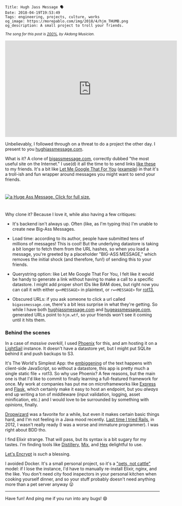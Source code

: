     Title: Hugh Jass Message 🗣
    Date: 2018-04-19T19:53:49
    Tags: engineering, projects, culture, works
    og_image: https://morepablo.com/img/2018/4/hjm_THUMB.png
    og_description: A small project to troll your friends.

<small><em>The song for this post is <a
href="https://www.youtube.com/watch?v=0Oi8jDMvd_w">200%</a>, by Akdong Musician.</em></small>

<iframe width="560" height="315"
src="https://www.youtube-nocookie.com/embed/y3kVTUHRbWM?rel=0" frameborder="0"
allow="autoplay; encrypted-media" allowfullscreen></iframe>

Unbelievably, I followed through on a threat to do a project the other day. I
present to you [hughjassmessage.com][1].

What is it? A clone of [bigassmessage.com][2], correctly dubbed "the most useful
site on the Internet." I use(d) it all the time to to send links [like these][3]
to my friends. It's a bit like [Let Me Google That For You][4] ([example][5]) in
that it's a troll-ish and fun wrapper around messages you might want to
send your friends.

<div class="caption-img-block" style="margin: 25px auto">
<a href="/img/2018/4/hjm.png" target="blank">
<img src="/img/2018/4/hjm_THUMB.png" alt="a Huge Ass Message. Click for full size." style="margin: 15px auto;" />
</a>
</div>

Why clone it? Because I love it, while also having a few critiques:

* It's backend isn't always up. Often (like, as I'm typing this) I'm unable to
  create new Big-Ass Messages.

* Load time: according to its author, people have submitted tens of millions of
  messages! This is cool! But the underlying datastore is taking a bit longer to
  fetch them from the URL hashes, so when you load a message, you're greeted by
  a placeholder "BIG-ASS MESSAGE," which removes the initial shock (and
  therefore, fun!) of sending this to your friends.

* Querystring option: like Let Me Google That For You, I felt like it would be
  handy to generate a link without having to make a call to a specific
  datastore. I might add proper short IDs like BAM does, but right now you can
  call it with either `q=<MESSAGE>` in plaintext, or `r=<MESSAGE>` for
  [rot13.][6]

* Obscured URLs: if you ask someone to click a url called `bigassmessage.com`,
  there's a bit less surprise in what they're getting. So while I have both
  [hughjassmessage.com][1] and [hugeassmessage.com][7], generated URLs point to
  `hjm.wtf`, so your friends won't see it coming until it hits them.

### Behind the scenes

In a case of _massive overkill_, I used [Phoenix][8] for this, and am hosting it
on a [LightSail][9] instance. It doesn't have a datastore yet, but I might put
SQLite behind it and push backups to S3.

It's The World's Simplest App: the [embiggening][13] of the text happens
with client-side JavaScript, so without a datastore, this app is pretty much a
single static file + rot13. So why use Phoenix? A few reasons, but the main one
is that I'd like to commit to finally learning a full-featured framework for
once. My work at companies has put me on microframeworks like [Express][15] and
[Flask][14], which certainly make it easy to host an endpoint, but you _always_
end up writing a ton of middleware (input validation, logging, asset minification,
etc.) and I would love to be surrounded by something with _opinions_, finally.

[Dropwizard][16] was a favorite for a while, but even it makes certain basic
things hard, and I'm not feeling in a Java mood recently. [Last time I tried
Rails][17], in 2012, I wasn't really ready (I was a worse and immature
programmer). I was right about BDD tho.

I find Elixir strange. That will pass, but its syntax is a bit sugary for
my tastes. I'm finding tools like [Distillery][11], [Mix][10], and [Hex][12]
delightful to use.

[Let's Encrypt][18] is _such_ a blessing.

I avoided Docker. It's a small personal project, so it's a ["pets, not
cattle"][19] model: if I lose the instance, I'd have to manually re-install
Elixir, nginx, and the like. You don't need city food inspectors in your
personal kitchen when cooking yourself dinner, and so your stuff probably
doesn't need anything more than a pet server anyway 😛

---

Have fun! And ping me if you run into any bugs! 😄

   [1]: https://hughjassmessage.com
   [2]: https://bigassmessage.com
   [3]: https://hjm.wtf/view?r=lbhe%20enzra%20vfa%27g%20fcvpl%20rabhtu
   [4]: https://lmgtfy.com/
   [5]: http://lmgtfy.com/?q=Big+ass+message
   [6]: https://en.wikipedia.org/wiki/ROT13
   [7]: https://hugeassmessage.com
   [8]: http://phoenixframework.org/
   [9]: https://aws.amazon.com/lightsail/
   [10]: https://elixir-lang.org/getting-started/mix-otp/introduction-to-mix.html
   [11]: https://hexdocs.pm/distillery/getting-started.html
   [12]: https://hex.pm/
   [13]: https://en.wikipedia.org/wiki/Lisa_the_Iconoclast#Embiggen_and_cromulent
   [14]: http://flask.pocoo.org/
   [15]: https://expressjs.com/
   [16]: http://www.dropwizard.io
   [17]: /2012/01/lost-manual.html
   [18]: https://letsencrypt.org/
   [19]: https://devops.stackexchange.com/questions/653/what-is-the-definition-of-cattle-not-pets
